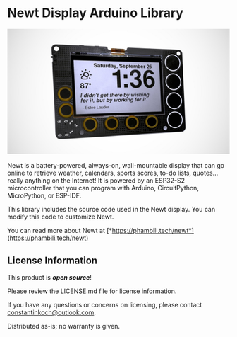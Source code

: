 Newt Display Arduino Library
========================================

![Newt](newt-angle-01_jpg_tile-xl.jpg)

Newt is a battery-powered, always-on, wall-mountable display that can go online to retrieve weather, calendars, sports scores, to-do lists, quotes…really anything on the Internet! It is powered by an ESP32-S2 microcontroller that you can program with Arduino, CircuitPython, MicroPython, or ESP-IDF.

This library includes the source code used in the Newt display. You can modify this code to customize Newt.

You can read more about Newt at [*https://phambili.tech/newt*](https://phambili.tech/newt)



License Information
-------------------

This product is _**open source**_! 

Please review the LICENSE.md file for license information. 

If you have any questions or concerns on licensing, please contact constantinkoch@outlook.com.

Distributed as-is; no warranty is given.
